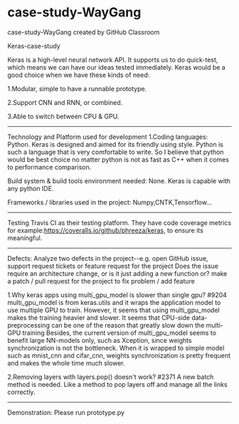 # case-study-WayGang
case-study-WayGang created by GitHub Classroom

Keras-case-study

Keras is a high-level neural network API. It supports us to do quick-test, 
which means we can have our ideas tested immediately.
Keras would be a good choice when we have these kinds of need:

1.Modular, simple to have a runnable prototype.

2.Support CNN and RNN, or combined.

3.Able to switch between CPU & GPU.


-----------------------------------


Technology and Platform used for development
1.Coding languages: Python. 
Keras is designed and aimed for its friendly using style. 
Python is such a language that is very comfortable to write. 
So I believe that python would be best choice no matter python is 
not as fast as C++ when it comes to performance comparison.

Build system & build tools environment needed: None.
Keras is capable with any python IDE.

Frameworks / libraries used in the project: Numpy,CNTK,Tensorflow...


-----------------------------------


Testing
Travis CI as their testing platform. 
They have code coverage metrics for example:https://coveralls.io/github/phreeza/keras, 
to ensure its meaningful.


-----------------------------------


Defects:
Analyze two defects in the project--e.g. open GitHub issue, support request tickets or feature request for the project
Does the issue require an architecture change, or is it just adding a new function or?
 make a patch / pull request for the project to fix problem / add feature

1.Why keras apps using multi_gpu_model is slower than single gpu? #9204
multi_gpu_model is from keras.utils and it wraps the application model to use multiple GPU to train. However, it seems that using multi_gpu_model makes the training heavier and slower.
It seems that CPU-side data-preprocessing can be one of the reason that greatly slow down the multi-GPU training
Besides, the current version of multi_gpu_model seems to benefit large NN-models only, such as Xception, since weights synchronization is not the bottleneck. When it is wrapped to simple model such as mnist_cnn and cifar_cnn, weights synchronization is pretty frequent and makes the whole time much slower.

2.Removing layers with layers.pop() doesn't work? #2371
A new batch method is needed. Like a method to pop layers off and manage all the links correctly.

-----------------------------------


Demonstration:
Please run prototype.py
